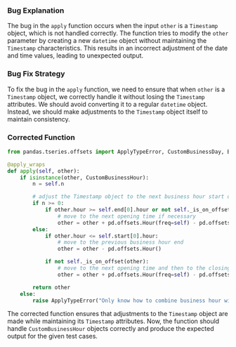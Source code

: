### Bug Explanation
The bug in the `apply` function occurs when the input `other` is a `Timestamp` object, which is not handled correctly. The function tries to modify the `other` parameter by creating a new `datetime` object without maintaining the `Timestamp` characteristics. This results in an incorrect adjustment of the date and time values, leading to unexpected output.

### Bug Fix Strategy
To fix the bug in the `apply` function, we need to ensure that when `other` is a `Timestamp` object, we correctly handle it without losing the `Timestamp` attributes. We should avoid converting it to a regular `datetime` object. Instead, we should make adjustments to the `Timestamp` object itself to maintain consistency.

### Corrected Function
```python
from pandas.tseries.offsets import ApplyTypeError, CustomBusinessDay, BusinessHour

@apply_wraps
def apply(self, other):
    if isinstance(other, CustomBusinessHour):
        n = self.n

        # adjust the Timestamp object to the next business hour start or end
        if n >= 0:
            if other.hour >= self.end[0].hour or not self._is_on_offset(other):
                # move to the next opening time if necessary
                other = other + pd.offsets.Hour(freq=self) - pd.offsets.Hour()
        else:
            if other.hour <= self.start[0].hour:
                # move to the previous business hour end
                other = other - pd.offsets.Hour() 

            if not self._is_on_offset(other):
                # move to the next opening time and then to the closing time
                other = other + pd.offsets.Hour(freq=self) - pd.offsets.Hour()

        return other
    else:
        raise ApplyTypeError("Only know how to combine business hour with CustomBusinessHour")
```

The corrected function ensures that adjustments to the `Timestamp` object are made while maintaining its `Timestamp` attributes. Now, the function should handle `CustomBusinessHour` objects correctly and produce the expected output for the given test cases.
